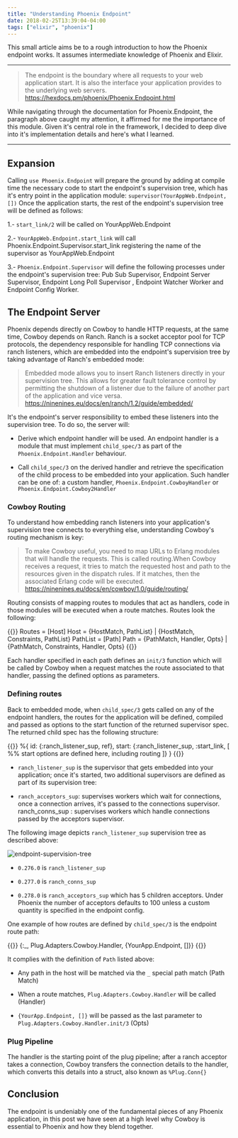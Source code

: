 ```yaml
---
title: "Understanding Phoenix Endpoint"
date: 2018-02-25T13:39:04-04:00
tags: ["elixir", "phoenix"]
---
```


This small article aims be to a rough introduction to how the Phoenix endpoint works. It assumes intermediate knowledge of Phoenix and Elixir.

---

> The endpoint is the boundary where all requests to your web application start. It is also the interface your application provides to the underlying web servers.
> https://hexdocs.pm/phoenix/Phoenix.Endpoint.html

While navigating through the documentation for Phoenix.Endpoint, the paragraph above caught my attention, it affirmed for me the importance of this module. Given it's central role in the framework, I decided to deep dive into it's implementation details and here's what I learned.


---

## Expansion

Calling `use Phoenix.Endpoint` will prepare the ground by adding at compile time the necessary code to start the endpoint's supervision tree, which has it's entry point in the application module: `supervisor(YourAppWeb.Endpoint, [])`
Once the application starts, the rest of the endpoint's supervision tree will be defined as follows:

1.- `start_link/2` will be called on YourAppWeb.Endpoint

2.- `YourAppWeb.Endpoint.start_link` will call Phoenix.Endpoint.Supervisor.start_link registering the name of the supervisor as YourAppWeb.Endpoint

3.- `Phoenix.Endpoint.Supervisor` will define the following processes under the endpoint's supervision tree: Pub Sub Supervisor, Endpoint Server Supervisor, Endpoint Long Poll Supervisor , Endpoint Watcher Worker and Endpoint Config Worker.

## The Endpoint Server

Phoenix depends directly on Cowboy to handle HTTP requests, at the same time, Cowboy depends on Ranch. Ranch is a socket acceptor pool for TCP protocols, the dependency responsible for handling TCP connections via ranch listeners, which are embedded into the endpoint's supervision tree by taking advantage of Ranch's embedded mode:

> Embedded mode allows you to insert Ranch listeners directly in your supervision tree. This allows for greater fault tolerance control by permitting the shutdown of a listener due to the failure of another part of the application and vice versa.
> https://ninenines.eu/docs/en/ranch/1.2/guide/embedded/

It's the endpoint's server responsibility to embed these listeners into the supervision tree. To do so, the server will:

- Derive which endpoint handler will be used. An endpoint handler is a module that must implement `child_spec/3` as part of the `Phoenix.Endpoint.Handler` behaviour.

- Call `child_spec/3` on the derived handler and retrieve the specification of the child process to be embedded into your application. Such handler can be one of: a custom handler, `Phoenix.Endpoint.CowboyHandler` or `Phoenix.Endpoint.Cowboy2Handler`

### Cowboy Routing

To understand how embedding ranch listeners into your application's supervision tree connects to everything else, understanding Cowboy's routing mechanism is key:

>To make Cowboy useful, you need to map URLs to Erlang modules that will handle the requests. This is called routing.When Cowboy receives a request, it tries to match the requested host and path to the resources given in the dispatch rules. If it matches, then the associated Erlang code will be executed.
>https://ninenines.eu/docs/en/cowboy/1.0/guide/routing/

Routing consists of mapping routes to modules that act as handlers, code in those modules will be executed when a route matches. Routes look the following:

{{<highlight erlang>}}
Routes = [Host]
Host = {HostMatch, PathList} | {HostMatch, Constraints, PathList}
PathList = [Path]
Path = {PathMatch, Handler, Opts} | {PathMatch, Constraints, Handler, Opts}
{{</highlight>}}

Each handler specified in each path defines an `init/3` function which will be called by Cowboy when a request matches the route associated to that handler, passing the defined options as parameters.

### Defining routes

Back to embedded mode, when `child_spec/3` gets called on any of the endpoint handlers, the routes for the application will be defined, compiled and passed as options to the start function of the returned supervisor spec.
The returned child spec has the following structure:

{{<highlight erlang>}}
%{
    id: {:ranch_listener_sup, ref},
    start: {:ranch_listener_sup, :start_link, [
      %% start options are defined here, including routing
    ]}
}
{{</highlight>}}

- `ranch_listener_sup` is the supervisor that gets embedded into your application; once it's started, two additional supervisors are defined as part of its supervision tree:

- `ranch_acceptors_sup`: supervises workers which wait for connections, once a connection arrives, it's passed to the connections supervisor.
ranch_conns_sup : supervises workers which handle connections passed by the acceptors supervisor.

The following image depicts `ranch_listener_sup` supervision tree as described above:

![endpoint-supervision-tree](../../img/endpoint-server-tree.png)
    
    
- `0.276.0` is `ranch_listener_sup`

- `0.277.0` is `ranch_conns_sup`

- `0.278.0` is `ranch_acceptors_sup`  which has 5 children acceptors. Under Phoenix the number of acceptors defaults to 100 unless a custom quantity is specified in the endpoint config.

One example of how routes are defined by `child_spec/3` is the endpoint route path:

{{<highlight erlang>}}
{:_, Plug.Adapters.Cowboy.Handler, {YourApp.Endpoint, []}}
{{</highlight>}}

It complies with the definition of `Path` listed above:

- Any path in the host will be matched via the `_` special path match (Path Match)

- When a route matches, `Plug.Adapters.Cowboy.Handler` will be called (Handler)

- `{YourApp.Endpoint, []}` will be passed as the last parameter to `Plug.Adapters.Cowboy.Handler.init/3` (Opts)

### Plug Pipeline

The handler is the starting point of the plug pipeline; after a ranch acceptor takes a connection, Cowboy transfers the connection details to the handler, which converts this details into a struct, also known as `%Plug.Conn{}`

## Conclusion

The endpoint is undeniably one of the fundamental pieces of any Phoenix application, in this post we have seen at a high level why Cowboy is essential to Phoenix and how they blend together.

